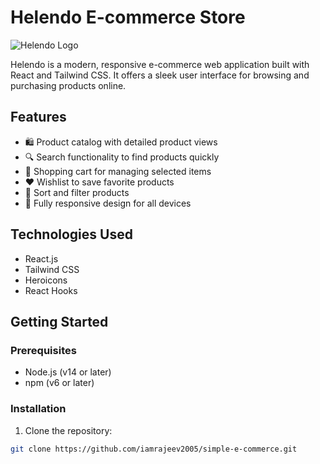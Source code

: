 # Helendo E-commerce Store

![Helendo Logo](https://via.placeholder.com/150x50?text=Helendo)

Helendo is a modern, responsive e-commerce web application built with React and Tailwind CSS. It offers a sleek user interface for browsing and purchasing products online.

## Features

- 🛍️ Product catalog with detailed product views
- 🔍 Search functionality to find products quickly
- 🛒 Shopping cart for managing selected items
- ❤️ Wishlist to save favorite products
- 🔢 Sort and filter products
- 📱 Fully responsive design for all devices

## Technologies Used

- React.js
- Tailwind CSS
- Heroicons
- React Hooks

## Getting Started

### Prerequisites

- Node.js (v14 or later)
- npm (v6 or later)

### Installation

1. Clone the repository:

```bash
git clone https://github.com/iamrajeev2005/simple-e-commerce.git